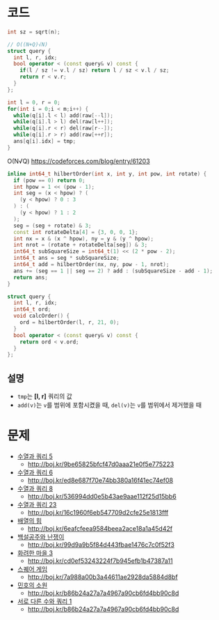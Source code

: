 # 코드
```cpp
int sz = sqrt(n);

// O((N+Q)√N)
struct query {
  int l, r, idx;
  bool operator < (const query& v) const {
    if(l / sz != v.l / sz) return l / sz < v.l / sz;
    return r < v.r;
  }
};

int l = 0, r = 0;
for(int i = 0;i < m;i++) {
  while(q[i].l < l) add(raw[--l]);
  while(q[i].l > l) del(raw[l++]);
  while(q[i].r < r) del(raw[r--]);
  while(q[i].r > r) add(raw[++r]);
  ans[q[i].idx] = tmp;
}
```
O(N√Q)
https://codeforces.com/blog/entry/61203
```cpp
inline int64_t hilbertOrder(int x, int y, int pow, int rotate) {
  if (pow == 0) return 0;
  int hpow = 1 << (pow - 1);
  int seg = (x < hpow) ? (
    (y < hpow) ? 0 : 3
  ) : (
    (y < hpow) ? 1 : 2
  );
  seg = (seg + rotate) & 3;
  const int rotateDelta[4] = {3, 0, 0, 1};
  int nx = x & (x ^ hpow), ny = y & (y ^ hpow);
  int nrot = (rotate + rotateDelta[seg]) & 3;
  int64_t subSquareSize = int64_t(1) << (2 * pow - 2);
  int64_t ans = seg * subSquareSize;
  int64_t add = hilbertOrder(nx, ny, pow - 1, nrot);
  ans += (seg == 1 || seg == 2) ? add : (subSquareSize - add - 1);
  return ans;
}

struct query {
  int l, r, idx;
  int64_t ord;
  void calcOrder() {
    ord = hilbertOrder(l, r, 21, 0);
  }
  bool operator < (const query& v) const {
    return ord < v.ord;
  }
};
```

## 설명

* `tmp`는 **[l, r]** 쿼리의 값
* `add(v)`는 `v`를 범위에 포함시켰을 때, `del(v)`는 `v`를 범위에서 제거했을 때


# 문제
* [수열과 쿼리 5](https://boj.kr/13547)
  * http://boj.kr/9be65825bfcf47d0aaa21e0f5e775223
* [수열과 쿼리 6](https://boj.kr/13548)
  * http://boj.kr/ed8e687f70e74bb380a16f41ec74ef08
* [수열과 쿼리 8](https://boj.kr/13553)
  * http://boj.kr/536994dd0e5b43ae9aae112f25d15bb6
* [수열과 쿼리 23](https://boj.kr/16979)
  * http://boj.kr/16c1960f6eb547709d2cfe25e1813fff
* [배열의 힘](https://boj.kr/8462)
  * http://boj.kr/6eafcfeea9584beea2ace18a1a45d42f
* [백설공주와 난쟁이](https://boj.kr/2912)
  * http://boj.kr/99d9a9b5f84d443fbae1476c7c0f52f3
* [화려한 마을 3](https://boj.kr/12999)
  * http://boj.kr/cd0ef53243224f7b945efb1b47387a11
* [스퀘어 게임](https://boj.kr/32277)
  * http://boj.kr/7a988a00b3a44611ae2928da5884d8bf
* [민호의 소원](https://boj.kr/13028)
  * http://boj.kr/b86b24a27a7a4967a90cb6fd4bb90c8d
* [서로 다른 수와 쿼리 1](https://boj.kr/14897)
  * http://boj.kr/b86b24a27a7a4967a90cb6fd4bb90c8d